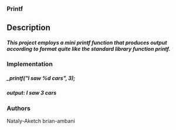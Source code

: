 ### Printf
## Description
##### This project employs a mini printf function that produces output according to format quite like the standard library function printf.
### Implementation
##### _printf("I saw %d cars", 3);
##### output: I saw 3 cars
### Authors
Nataly-Aketch
brian-ambani
